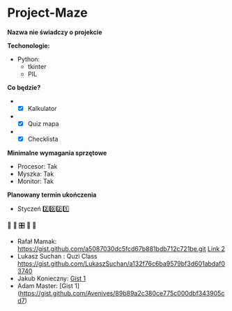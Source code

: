 # Project-Maze
**Nazwa nie świadczy o projekcie**

**Techonologie:**
* Python: 
  * tkinter
  * PIL
  
**Co będzie?**
* - [x] Kalkulator
* - [x] Quiz mapa
* - [x] Checklista

**Minimalne wymagania sprzętowe**
* Procesor: Tak
* Myszka: Tak
* Monitor: Tak

**Planowany termin ukończenia**
* Styczeń :two::zero::two::one:

&#x1F34E; &#x1F4D7; &#x1F39B; &#x1f40b; &#x1F43D; 
 
* Rafał Mamak: https://gist.github.com/a5087030dc5fcd67b881bdb712c721be.git
[Link 2](https://gist.github.com/4dc989decf47e0364ff90ac1225511d5.git)
* Lukasz Suchan : Quzi Class https://gist.github.com/LukaszSuchan/a132f76c6ba9579bf3d601abdaf03740
* Jakub Konieczny: [Gist 1](https://gist.github.com/d912092924ce16955cd46b8cb6d95009.git)
* Adam Master: [Gist 1] (https://gist.github.com/Avenives/89b89a2c380ce775c000dbf343905cd7)





